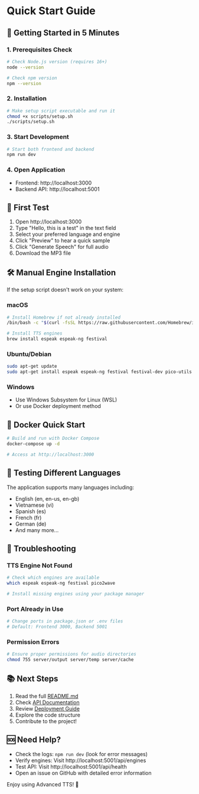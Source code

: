 # Quick Start Guide

## 🚀 Getting Started in 5 Minutes

### 1. Prerequisites Check
```bash
# Check Node.js version (requires 16+)
node --version

# Check npm version
npm --version
```

### 2. Installation
```bash
# Make setup script executable and run it
chmod +x scripts/setup.sh
./scripts/setup.sh
```

### 3. Start Development
```bash
# Start both frontend and backend
npm run dev
```

### 4. Open Application
- Frontend: http://localhost:3000
- Backend API: http://localhost:5001

## 🎯 First Test

1. Open http://localhost:3000
2. Type "Hello, this is a test" in the text field
3. Select your preferred language and engine
4. Click "Preview" to hear a quick sample
5. Click "Generate Speech" for full audio
6. Download the MP3 file

## 🛠️ Manual Engine Installation

If the setup script doesn't work on your system:

### macOS
```bash
# Install Homebrew if not already installed
/bin/bash -c "$(curl -fsSL https://raw.githubusercontent.com/Homebrew/install/HEAD/install.sh)"

# Install TTS engines
brew install espeak espeak-ng festival
```

### Ubuntu/Debian
```bash
sudo apt-get update
sudo apt-get install espeak espeak-ng festival festival-dev pico-utils
```

### Windows
- Use Windows Subsystem for Linux (WSL)
- Or use Docker deployment method

## 🐳 Docker Quick Start

```bash
# Build and run with Docker Compose
docker-compose up -d

# Access at http://localhost:3000
```

## 📱 Testing Different Languages

The application supports many languages including:
- English (en, en-us, en-gb)
- Vietnamese (vi)
- Spanish (es)
- French (fr)
- German (de)
- And many more...

## 🔧 Troubleshooting

### TTS Engine Not Found
```bash
# Check which engines are available
which espeak espeak-ng festival pico2wave

# Install missing engines using your package manager
```

### Port Already in Use
```bash
# Change ports in package.json or .env files
# Default: Frontend 3000, Backend 5001
```

### Permission Errors
```bash
# Ensure proper permissions for audio directories
chmod 755 server/output server/temp server/cache
```

## 📚 Next Steps

1. Read the full [README.md](README.md)
2. Check [API Documentation](docs/API.md)
3. Review [Deployment Guide](docs/DEPLOYMENT.md)
4. Explore the code structure
5. Contribute to the project!

## 🆘 Need Help?

- Check the logs: `npm run dev` (look for error messages)
- Verify engines: Visit http://localhost:5001/api/engines
- Test API: Visit http://localhost:5001/api/health
- Open an issue on GitHub with detailed error information

Enjoy using Advanced TTS! 🎉
